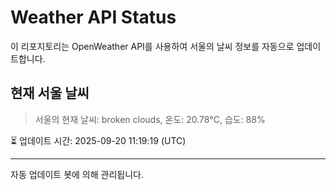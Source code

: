 
# Weather API Status

이 리포지토리는 OpenWeather API를 사용하여 서울의 날씨 정보를 자동으로 업데이트합니다.

## 현재 서울 날씨
> 서울의 현재 날씨: broken clouds, 온도: 20.78°C, 습도: 88%

⏳ 업데이트 시간: 2025-09-20 11:19:19 (UTC)

---
자동 업데이트 봇에 의해 관리됩니다.
